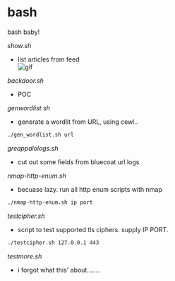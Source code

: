 # bash
bash baby!

_show.sh_
- list articles from feed\
![gif](https://media.giphy.com/media/gdfqyRxiEZjGM8wowj/giphy.gif)

_backdoor.sh_

- POC

_genwordlist.sh_
- generate a wordlit from URL, using cewl..
```zsh
./gen_wordlist.sh url
```

_greappalologs.sh_
- cut out some fields from bluecoat url logs

_nmap-http-enum.sh_
- becuase lazy. run all http enum scripts with nmap
```zsh
./nmap-http-enum.sh ip port
```


_testcipher.sh_
- script to test supported tls ciphers. supply IP PORT.
```zsh
./testcipher.sh 127.0.0.1 443
```

_testmore.sh_
- i forgot what this' about.......
